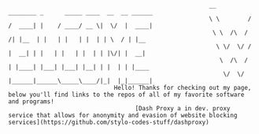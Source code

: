                                                              __          ________ _      _____ ____  __  __ ______ 
                                                             \ \        / /  ____| |    / ____/ __ \|  \/  |  ____|
                                                              \ \  /\  / /| |__  | |   | |   | |  | | \  / | |__   
                                                               \ \/  \/ / |  __| | |   | |   | |  | | |\/| |  __|  
                                                                \  /\  /  | |____| |___| |___| |__| | |  | | |____ 
                                                                 \/  \/   |______|______\_____\____/|_|  |_|______|
                                  Hello! Thanks for checking out my page, below you'll find links to the repos of all of my favorite software and programs!
                                        [Dash Proxy a in dev. proxy service that allows for anonymity and evasion of website blocking services](https://github.com/stylo-codes-stuff/dashproxy)
